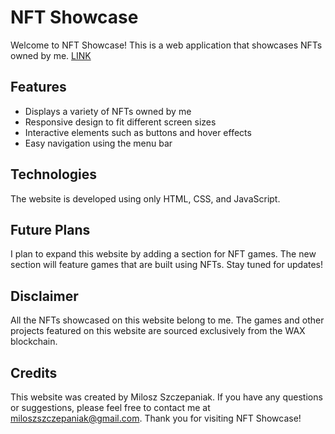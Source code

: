 # NFT Showcase

Welcome to NFT Showcase! This is a web application that showcases NFTs owned by me. [LINK](https://batsnuff.github.io/NFT-Showcase/)

## Features

- Displays a variety of NFTs owned by me
- Responsive design to fit different screen sizes
- Interactive elements such as buttons and hover effects
- Easy navigation using the menu bar

## Technologies

The website is developed using only HTML, CSS, and JavaScript.

## Future Plans

I plan to expand this website by adding a section for NFT games. The new section will feature games that are built using NFTs. Stay tuned for updates!

## Disclaimer

All the NFTs showcased on this website belong to me. The games and other projects featured on this website are sourced exclusively from the WAX blockchain.

## Credits

This website was created by Milosz Szczepaniak. If you have any questions or suggestions, please feel free to contact me at miloszszczepaniak@gmail.com. Thank you for visiting NFT Showcase!
